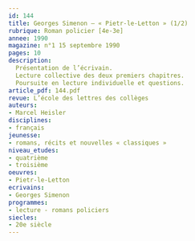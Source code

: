 ```yaml
---
id: 144
title: Georges Simenon – « Pietr-le-Letton » (1/2)
rubrique: Roman policier [4e-3e]
annee: 1990
magazine: n°1 15 septembre 1990
pages: 10
description: 
  Présentation de l’écrivain.
  Lecture collective des deux premiers chapitres.
  Poursuite en lecture individuelle et questions.
article_pdf: 144.pdf
revue: L’école des lettres des collèges
auteurs:
- Marcel Heisler
disciplines:
- français
jeunesse:
- romans, récits et nouvelles « classiques »
niveau_etudes:
- quatrième
- troisième
oeuvres:
- Pietr-le-Letton
ecrivains:
- Georges Simenon
programmes:
- lecture - romans policiers
siecles:
- 20e siècle
---
```

